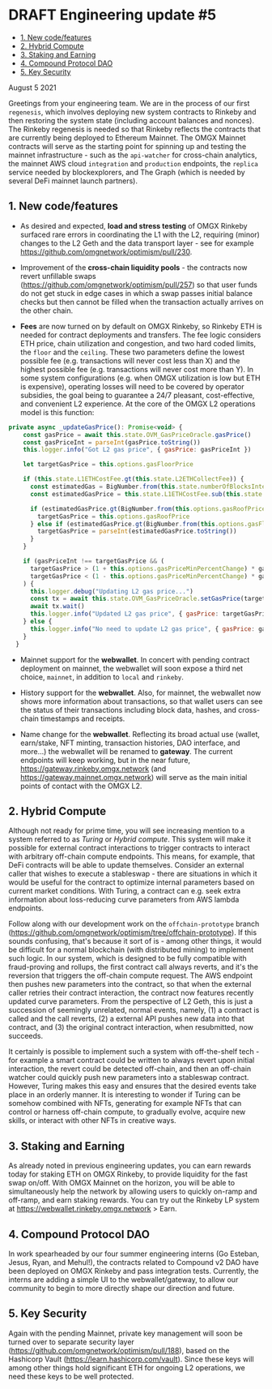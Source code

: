 # DRAFT Engineering update #5

- [1. New code/features](#1-new-code-features)
- [2. Hybrid Compute](#2-hybrid-compute)
- [3. Staking and Earning](#3-staking-and-earning)
- [4. Compound Protocol DAO](#4-compound-protocol-dao)
- [5. Key Security](#5-key-security)

August 5 2021

Greetings from your engineering team. We are in the process of our first `regenesis`, which involves deploying new system contracts to Rinkeby and then restoring the system state (including account balances and nonces). The Rinkeby regenesis is needed so that Rinkeby reflects the contracts that are currently being deployed to Ethereum Mainnet. The OMGX Mainnet contracts will serve as the starting point for spinning up and testing the mainnet infrastructure - such as the `api-watcher` for cross-chain analytics, the mainnet AWS cloud `integration` and `production` endpoints, the `replica` service needed by blockexplorers, and The Graph (which is needed by several DeFi mainnet launch partners).

## 1. New code/features 

* As desired and expected, **load and stress testing** of OMGX Rinkeby surfaced rare errors in coordinating the L1 with the L2, requiring (minor) changes to the L2 Geth and the data transport layer - see for example https://github.com/omgnetwork/optimism/pull/230. 

* Improvement of the **cross-chain liquidity pools** - the contracts now revert unfillable swaps (https://github.com/omgnetwork/optimism/pull/257) so that user funds do not get stuck in edge cases in which a swap passes initial balance checks but then cannot be filled when the transaction actually arrives on the other chain. 

* **Fees** are now turned on by default on OMGX Rinkeby, so Rinkeby ETH is needed for contract deployments and transfers. The fee logic considers ETH price, chain utilization and congestion, and two hard coded limits, the `floor` and the `ceiling`. These two parameters define the lowest possible fee (e.g. transactions will never cost less than X) and the highest possible fee (e.g. transactions will never cost more than Y). In some system configurations (e.g. when OMGX utilization is low but ETH is expensive), operating losses will need to be covered by operator subsidies, the goal being to guarantee a 24/7 pleasant, cost-effective, and convenient L2 experience. At the core of the OMGX L2 operations model is this function:

```javascript
private async _updateGasPrice(): Promise<void> {
    const gasPrice = await this.state.OVM_GasPriceOracle.gasPrice()
    const gasPriceInt = parseInt(gasPrice.toString())
    this.logger.info("Got L2 gas price", { gasPrice: gasPriceInt })

    let targetGasPrice = this.options.gasFloorPrice

    if (this.state.L1ETHCostFee.gt(this.state.L2ETHCollectFee)) {
      const estimatedGas = BigNumber.from(this.state.numberOfBlocksInterval).mul(this.state.avgL2GasLimitPerBlock)
      const estimatedGasPrice = this.state.L1ETHCostFee.sub(this.state.L2ETHCollectFee).div(estimatedGas)

      if (estimatedGasPrice.gt(BigNumber.from(this.options.gasRoofPrice))) {
        targetGasPrice = this.options.gasRoofPrice
      } else if (estimatedGasPrice.gt(BigNumber.from(this.options.gasFloorPrice))) {
        targetGasPrice = parseInt(estimatedGasPrice.toString())
      }
    }

    if (gasPriceInt !== targetGasPrice && (
      targetGasPrice > (1 + this.options.gasPriceMinPercentChange) * gasPriceInt ||
      targetGasPrice < (1 - this.options.gasPriceMinPercentChange) * gasPriceInt)
    ) {
      this.logger.debug("Updating L2 gas price...")
      const tx = await this.state.OVM_GasPriceOracle.setGasPrice(targetGasPrice, { gasPrice: 0 })
      await tx.wait()
      this.logger.info("Updated L2 gas price", { gasPrice: targetGasPrice })
    } else {
      this.logger.info("No need to update L2 gas price", { gasPrice: gasPriceInt, targetGasPrice })
    }
  }
```

* Mainnet support for the **webwallet**. In concert with pending contract deployment on mainnet, the webwallet will soon expose a third net choice, `mainnet`, in addition to `local` and `rinkeby`. 

* History support for the **webwallet**. Also, for mainnet, the webwallet now shows more information about transactions, so that wallet users can see the status of their transactions including block data, hashes, and cross-chain timestamps and receipts.

* Name change for the **webwallet**. Reflecting its broad actual use (wallet, earn/stake, NFT minting, transaction histories, DAO interface, and more...) the webwallet will be renamed to **gateway**. The current endpoints will keep working, but in the near future, https://gateway.rinkeby.omgx.network (and https://gateway.mainnet.omgx.network) will serve as the main initial points of contact with the OMGX L2. 

## 2. Hybrid Compute

Although not ready for prime time, you will see increasing mention to a system referred to as *Turing* or *Hybrid compute*. This system will make it possible for external contract interactions to trigger contracts to interact with arbitrary off-chain compute endpoints. This means, for example, that DeFi contracts will be able to update themselves. Consider an external caller that wishes to execute a stableswap - there are situations in which it would be useful for the contract to optimize internal parameters based on current market conditions. With Turing, a contract can e.g. seek extra information about loss-reducing curve parameters from AWS lambda endpoints. 

Follow along with our development work on the `offchain-prototype` branch (https://github.com/omgnetwork/optimism/tree/offchain-prototype). If this sounds confusing, that's because it sort of is - among other things, it would be difficult for a normal blockchain (with distributed mining) to implement such logic. In our system, which is designed to be fully compatible with fraud-proving and rollups, the first contract call always reverts, and it's the reversion that triggers the off-chain compute request. The AWS endpoint then pushes new parameters into the contract, so that when the external caller retries their contract interaction, the contract now features recently updated curve parameters. From the perspective of L2 Geth, this is just a succession of seemingly unrelated, normal events, namely, (1) a contract is called and the call reverts, (2) a external API pushes new data into that contract, and (3) the original contract interaction, when resubmitted, now succeeds.

It certainly is possible to implement such a system with off-the-shelf tech - for example a smart contract could be written to always revert upon initial interaction, the revert could be detected off-chain, and then an off-chain watcher could quickly push new parameters into a stableswap contract. However, Turing makes this easy and ensures that the desired events take place in an orderly manner. It is interesting to wonder if Turing can be somehow combined with NFTs, generating for example NFTs that can control or harness off-chain compute, to gradually evolve, acquire new skills,  or interact with other NFTs in creative ways. 

## 3. Staking and Earning

As already noted in previous engineering updates, you can earn rewards today for staking ETH on OMGX Rinkeby, to provide liquidity for the fast swap on/off. With OMGX Mainnet on the horizon, you will be able to simultaneously help the network by allowing users to quickly on-ramp and off-ramp, and earn staking rewards. You can try out the Rinkeby LP system at https://webwallet.rinkeby.omgx.network > Earn.

## 4. Compound Protocol DAO

In work spearheaded by our four summer engineering interns (Go Esteban, Jesus, Ryan, and Mehul!), the contracts related to Compound v2 DAO have been deployed on OMGX Rinkeby and pass integration tests. Currently, the interns are adding a simple UI to the webwallet/gateway, to allow our community to begin to more directly shape our direction and future.

## 5. Key Security

Again with the pending Mainnet, private key management will soon be turned over to separate security layer (https://github.com/omgnetwork/optimism/pull/188), based on the Hashicorp Vault (https://learn.hashicorp.com/vault). Since these keys will among other things hold significant ETH for ongoing L2 operations, we need these keys to be well protected.
